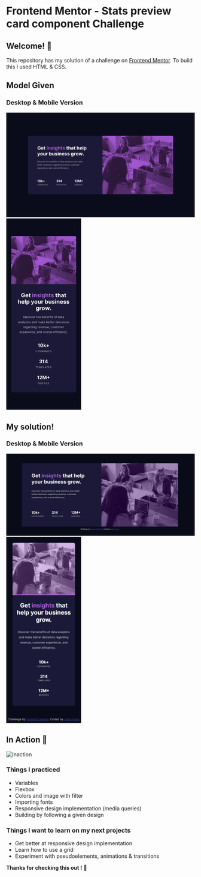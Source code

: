 
# Frontend Mentor - Stats preview card component Challenge
## Welcome! 👋

This repository has my solution of a challenge on <a href="http://frontendmentor.io" target="_blank">Frontend Mentor</a>.
To build this I used HTML & CSS.
## Model Given
### Desktop & Mobile Version 
<p float="left">
  <img src="./design/desktop-design.jpg" width="800" />
  <img src="./design/mobile-design.jpg" width="200" /> 
</p>

## My solution!
### Desktop & Mobile Version
<p float="left">
  <img src="./design/mysolutionscreenshot.png" width="800" />
  <img src="./design/mobilesolution.jpg" width="200" /> 
</p>

## In Action 🎥
![inaction](https://github.com/josef8/WebJourney-FrontEnd-/blob/main/HTML%2BCSS/2ndProject/design/solution.gif)

### Things I practiced
- Variables
- Flexbox 
- Colors and image with filter 
- Importing fonts
- Responsive design implementation (media queries)
- Building by following a given design 

### Things I want to learn on my next projects
- Get better at responsive design implementation
- Learn how to use a grid 
- Experiment with pseudoelements, animations & transitions


**Thanks for checking this out !** 🦧
